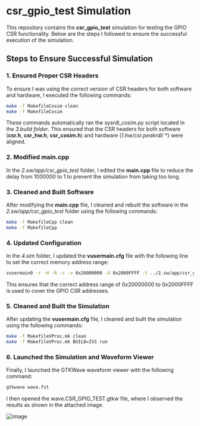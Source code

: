 # csr_gpio_test Simulation

This repository contains the **csr_gpio_test** simulation for testing the GPIO CSR functionality. Below are the steps I followed to ensure the successful execution of the simulation.

## Steps to Ensure Successful Simulation

### 1. Ensured Proper CSR Headers
To ensure I was using the correct version of CSR headers for both software and hardware, I executed the following commands:

```bash
make -f MakefileCosim clean
make -f MakefileCosim
```

These commands automatically ran the sysrdl_cosim.py script located in the *3.build folder*. This ensured that the CSR headers for both software (**csr.h**, **csr_hw.h**, **csr_cosim.h**) and hardware (*1.hw/csr.peakrdl/* *) were aligned.

### 2. Modified main.cpp
In the *2.sw/app/csr_gpio_test* folder, I edited the **main.cpp** file to reduce the delay from 1000000 to 1 to prevent the simulation from taking too long.

### 3. Cleaned and Built Software
After modifying the **main.cpp** file, I cleaned and rebuilt the software in the *2.sw/app/csr_gpio_test* folder using the following commands:

```bash
make -f MakefileCpp clean
make -f MakefileCpp
```

### 4. Updated Configuration
In the *4.sim* folder, I updated the **vusermain.cfg** file with the following line to set the correct memory address range:

```bash
vusermain0 -r -H -R -c -x 0x20000000 -X 0x2000FFFF -t ../2.sw/app/csr_gpio_test/main.elf
```
This ensures that the correct address range of 0x20000000 to 0x2000FFFF is used to cover the GPIO CSR addresses.

### 5. Cleaned and Built the Simulation
After updating the **vusermain.cfg** file, I cleaned and built the simulation using the following commands:

```bash
make -f MakefileVProc.mk clean
make -f MakefileVProc.mk BUILD=ISS run
```

### 6. Launched the Simulation and Waveform Viewer
Finally, I launched the GTKWave waveform viewer with the following command:

```bash
gtkwave wave.fst
```
I then opened the wave.CSR_GPIO_TEST.gtkw file, where I observed the results as shown in the attached image.

![image](https://github.com/user-attachments/assets/68a684ec-c9f9-4d63-b71d-a870720543a0)
